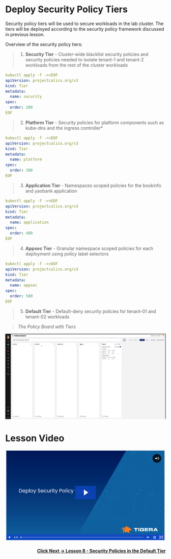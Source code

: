 # Deploy Security Policy Tiers

Security policy tiers will be used to secure workloads in the lab cluster. The tiers will be deployed according to the security policy framework discussed in previous lesson. 

Overview of the security policy tiers:

>  01. **Security Tier** - Cluster-wide blacklist security policies and security policies needed to isolate tenant-1 and tenant-2 workloads from the rest of the cluster workloads 

```yaml
kubectl apply -f -<<EOF
apiVersion: projectcalico.org/v3
kind: Tier
metadata:
  name: security
spec:
  order: 200
EOF
```

>  02. **Platform Tier** - Security policies for platform components such as kube-dns and the ingress controller*

```yaml
kubectl apply -f -<<EOF
apiVersion: projectcalico.org/v3
kind: Tier
metadata:
  name: platform
spec:
  order: 300
EOF
```

>  03. **Application Tier** - Namespaces scoped policies for the bookinfo and yaobank application 

```yaml
kubectl apply -f -<<EOF
apiVersion: projectcalico.org/v3
kind: Tier
metadata:
  name: application
spec:
  order: 400
EOF
```

>  04. **Appsec Tier** - Granular namespace scoped policies for each deployment using policy label selectors

```yaml
kubectl apply -f -<<EOF
apiVersion: projectcalico.org/v3
kind: Tier
metadata:
  name: appsec
spec:
  order: 500
EOF
```

>  05. **Default Tier** - Default-deny security policies for tenant-01 and tenant-02 workloads


> *The Policy Board with Tiers*

![policies board](images/policiesboard.png)


# Lesson Video

[![deploy tiers](images/vdspt.png)](https://tigera.wistia.com/medias/9qdjr5onoj)


#### <div align="right">  [Click Next -> Lesson 8 - Security Policies in the Default Tier](https://github.com/Pooriya-a/quickstart-self-service/blob/main/modules/22.security-policies-default-tier.md) </div>
